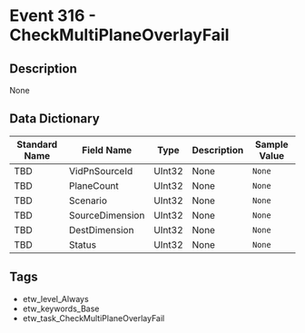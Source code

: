 # Event 316 - CheckMultiPlaneOverlayFail

## Description
None

## Data Dictionary
|Standard Name|Field Name|Type|Description|Sample Value|
|---|---|---|---|---|
|TBD|VidPnSourceId|UInt32|None|`None`|
|TBD|PlaneCount|UInt32|None|`None`|
|TBD|Scenario|UInt32|None|`None`|
|TBD|SourceDimension|UInt32|None|`None`|
|TBD|DestDimension|UInt32|None|`None`|
|TBD|Status|UInt32|None|`None`|

## Tags
* etw_level_Always
* etw_keywords_Base
* etw_task_CheckMultiPlaneOverlayFail